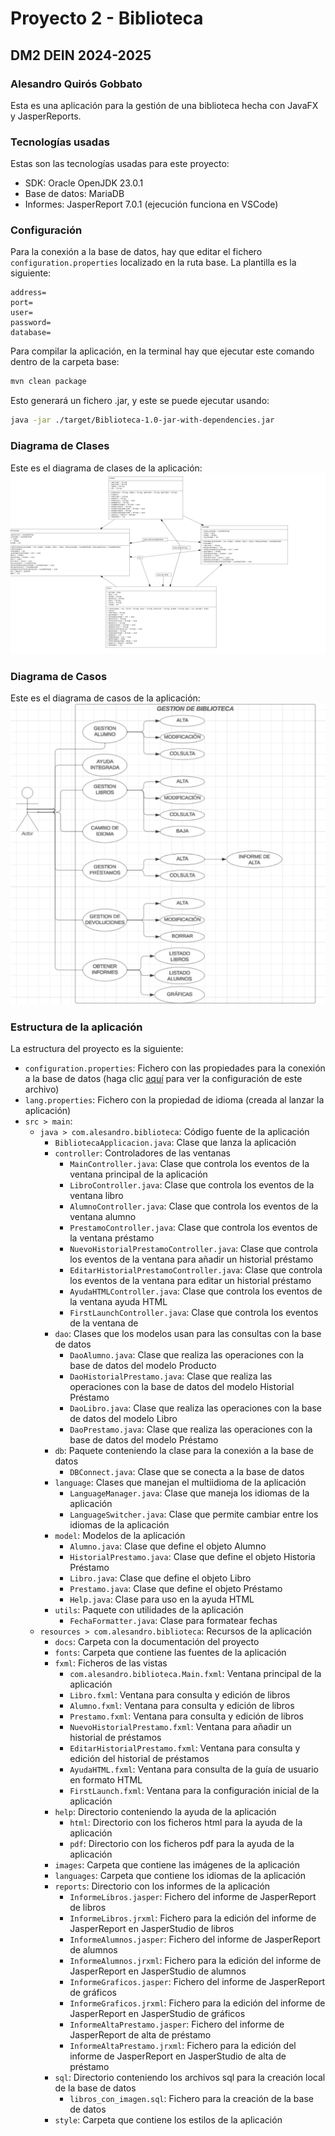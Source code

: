 # Proyecto 2 - Biblioteca
## DM2 DEIN 2024-2025
### Alesandro Quirós Gobbato

Esta es una aplicación para la gestión de una biblioteca hecha con JavaFX y JasperReports.

### Tecnologías usadas

Estas son las tecnologías usadas para este proyecto:
- SDK: Oracle OpenJDK 23.0.1
- Base de datos: MariaDB
- Informes: JasperReport 7.0.1 (ejecución funciona en VSCode)

### Configuración

Para la conexión a la base de datos, hay que editar el fichero `configuration.properties` localizado en la ruta base.
La plantilla es la siguiente:
```
address=
port=
user=
password=
database=
```

Para compilar la aplicación, en la terminal hay que ejecutar este comando dentro de la carpeta base:

```bash
mvn clean package
```

Esto generará un fichero .jar, y este se puede ejecutar usando:

```bash
java -jar ./target/Biblioteca-1.0-jar-with-dependencies.jar
```

### Diagrama de Clases

Este es el diagrama de clases de la aplicación:
![Diagrama de Clases](https://github.com/AlesandroQG/DEINBiblioteca/blob/main/src/main/resources/com/alesandro/biblioteca/docs/DiagramaClases.png?raw=true)

### Diagrama de Casos

Este es el diagrama de casos de la aplicación:
![Diagrama de Casos](https://github.com/AlesandroQG/DEINBiblioteca/blob/main/src/main/resources/com/alesandro/biblioteca/docs/DiagramaCasos.png?raw=true)

### Estructura de la aplicación

La estructura del proyecto es la siguiente:
- `configuration.properties`: Fichero con las propiedades para la conexión a la base de datos (haga clic [aquí](#Configuración) para ver la configuración de este archivo)
- `lang.properties`: Fichero con la propiedad de idioma (creada al lanzar la aplicación)
- `src > main`:
    - `java > com.alesandro.biblioteca`: Código fuente de la aplicación
        - `BibliotecaApplicacion.java`: Clase que lanza la aplicación
        - `controller`: Controladores de las ventanas
          - `MainController.java`: Clase que controla los eventos de la ventana principal de la aplicación
          - `LibroController.java`: Clase que controla los eventos de la ventana libro
          - `AlumnoController.java`: Clase que controla los eventos de la ventana alumno
          - `PrestamoController.java`: Clase que controla los eventos de la ventana préstamo
          - `NuevoHistorialPrestamoController.java`: Clase que controla los eventos de la ventana para añadir un historial préstamo
          - `EditarHistorialPrestamoController.java`: Clase que controla los eventos de la ventana para editar un historial préstamo
          - `AyudaHTMLController.java`: Clase que controla los eventos de la ventana ayuda HTML
          - `FirstLaunchController.java`: Clase que controla los eventos de la ventana de 
        - `dao`: Clases que los modelos usan para las consultas con la base de datos
          - `DaoAlumno.java`: Clase que realiza las operaciones con la base de datos del modelo Producto
          - `DaoHistorialPrestamo.java`: Clase que realiza las operaciones con la base de datos del modelo Historial Préstamo
          - `DaoLibro.java`: Clase que realiza las operaciones con la base de datos del modelo Libro
          - `DaoPrestamo.java`: Clase que realiza las operaciones con la base de datos del modelo Préstamo
        - `db`: Paquete conteniendo la clase para la conexión a la base de datos
          - `DBConnect.java`: Clase que se conecta a la base de datos
        - `language`: Clases que manejan el multiidioma de la aplicación
          - `LanguageManager.java`: Clase que maneja los idiomas de la aplicación
          - `LanguageSwitcher.java`: Clase que permite cambiar entre los idiomas de la aplicación
        - `model`: Modelos de la aplicación
          - `Alumno.java`: Clase que define el objeto Alumno
          - `HistorialPrestamo.java`: Clase que define el objeto Historia Préstamo
          - `Libro.java`: Clase que define el objeto Libro
          - `Prestamo.java`: Clase que define el objeto Préstamo
          - `Help.java`: Clase para uso en la ayuda HTML
        - `utils`: Paquete con utilidades de la aplicación
          - `FechaFormatter.java`: Clase para formatear fechas
    - `resources > com.alesandro.biblioteca`: Recursos de la aplicación
        - `docs`: Carpeta con la documentación del proyecto
        - `fonts`: Carpeta que contiene las fuentes de la aplicación
        - `fxml`: Ficheros de las vistas
          - `com.alesandro.biblioteca.Main.fxml`: Ventana principal de la aplicación
          - `Libro.fxml`: Ventana para consulta y edición de libros
          - `Alumno.fxml`: Ventana para consulta y edición de libros
          - `Prestamo.fxml`: Ventana para consulta y edición de libros
          - `NuevoHistorialPrestamo.fxml`: Ventana para añadir un historial de préstamos
          - `EditarHistorialPrestamo.fxml`: Ventana para consulta y edición del historial de préstamos
          - `AyudaHTML.fxml`: Ventana para consulta de la guía de usuario en formato HTML
          - `FirstLaunch.fxml`: Ventana para la configuración inicial de la aplicación
        - `help`: Directorio conteniendo la ayuda de la aplicación
          - `html`: Directorio con los ficheros html para la ayuda de la aplicación
          - `pdf`: Directorio con los ficheros pdf para la ayuda de la aplicación
        - `images`: Carpeta que contiene las imágenes de la aplicación
        - `languages`: Carpeta que contiene los idiomas de la aplicación
        - `reports`: Directorio con los informes de la aplicación
          - `InformeLibros.jasper`: Fichero del informe de JasperReport de libros
          - `InformeLibros.jrxml`: Fichero para la edición del informe de JasperReport en JasperStudio de libros
          - `InformeAlumnos.jasper`: Fichero del informe de JasperReport de alumnos
          - `InformeAlumnos.jrxml`: Fichero para la edición del informe de JasperReport en JasperStudio de alumnos
          - `InformeGraficos.jasper`: Fichero del informe de JasperReport de gráficos
          - `InformeGraficos.jrxml`: Fichero para la edición del informe de JasperReport en JasperStudio de gráficos
          - `InformeAltaPrestamo.jasper`: Fichero del informe de JasperReport de alta de préstamo
          - `InformeAltaPrestamo.jrxml`: Fichero para la edición del informe de JasperReport en JasperStudio de alta de préstamo
        - `sql`: Directorio conteniendo los archivos sql para la creación local de la base de datos
          - `libros_con_imagen.sql`: Fichero para la creación de la base de datos
        - `style`: Carpeta que contiene los estilos de la aplicación
